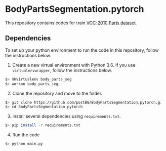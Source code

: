 # BodyPartsSegmentation.pytorch

This repository contains codes for train [VOC-2010 Parts dataset](http://www.stat.ucla.edu/~xianjie.chen/pascal_part_dataset/pascal_part.html).

## Dependencies
To set up your python environment to run the code in this repository, follow the instructions below.

1. Create a new virtual environment with Python 3.6. If you use `virtualenvwrapper`, follow the instructions below.
```bash
$> mkvirtualenv body_parts_seg
$> workon body_parts_seg
```

2. Clone the repository and move to the folder.
```bash
$> git clone https://github.com/postBG/BodyPartsSegmentation.pytorch.git
$> cd BodyPartsSegmentation.pytorch
```

3. Install several dependencies using `requirements.txt`.
```bash
$> pip install -r requirements.txt
```

4. Run the code
```bash
$> python main.py
```

